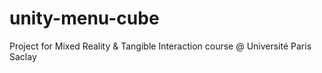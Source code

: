 # unity-menu-cube
Project for Mixed Reality &amp; Tangible Interaction course @ Université Paris Saclay

